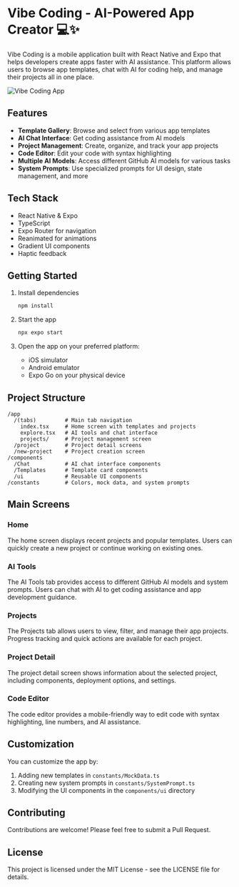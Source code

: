 # Vibe Coding - AI-Powered App Creator 💻✨

Vibe Coding is a mobile application built with React Native and Expo that helps developers create apps faster with AI assistance. This platform allows users to browse app templates, chat with AI for coding help, and manage their projects all in one place.

![Vibe Coding App](https://images.unsplash.com/photo-1607082349566-187342175e2f?ixlib=rb-4.0.3&ixid=M3wxMjA3fDB8MHxzZWFyY2h8M3x8ZWNvbW1lcmNlfGVufDB8fDB8fHww&auto=format&fit=crop&w=800&q=60)

## Features

- **Template Gallery**: Browse and select from various app templates
- **AI Chat Interface**: Get coding assistance from AI models
- **Project Management**: Create, organize, and track your app projects
- **Code Editor**: Edit your code with syntax highlighting
- **Multiple AI Models**: Access different GitHub AI models for various tasks
- **System Prompts**: Use specialized prompts for UI design, state management, and more

## Tech Stack

- React Native & Expo
- TypeScript
- Expo Router for navigation
- Reanimated for animations
- Gradient UI components
- Haptic feedback

## Getting Started

1. Install dependencies

   ```bash
   npm install
   ```

2. Start the app

   ```bash
   npx expo start
   ```

3. Open the app on your preferred platform:
   - iOS simulator
   - Android emulator
   - Expo Go on your physical device

## Project Structure

```
/app
  /(tabs)         # Main tab navigation
    index.tsx     # Home screen with templates and projects
    explore.tsx   # AI tools and chat interface
    projects/     # Project management screen
  /project        # Project detail screens
  /new-project    # Project creation screen
/components
  /Chat           # AI chat interface components
  /Templates      # Template card components
  /ui             # Reusable UI components
/constants        # Colors, mock data, and system prompts
```

## Main Screens

### Home
The home screen displays recent projects and popular templates. Users can quickly create a new project or continue working on existing ones.

### AI Tools
The AI Tools tab provides access to different GitHub AI models and system prompts. Users can chat with AI to get coding assistance and app development guidance.

### Projects
The Projects tab allows users to view, filter, and manage their app projects. Progress tracking and quick actions are available for each project.

### Project Detail
The project detail screen shows information about the selected project, including components, deployment options, and settings.

### Code Editor
The code editor provides a mobile-friendly way to edit code with syntax highlighting, line numbers, and AI assistance.

## Customization

You can customize the app by:

1. Adding new templates in `constants/MockData.ts`
2. Creating new system prompts in `constants/SystemPrompt.ts`
3. Modifying the UI components in the `components/ui` directory

## Contributing

Contributions are welcome! Please feel free to submit a Pull Request.

## License

This project is licensed under the MIT License - see the LICENSE file for details.
